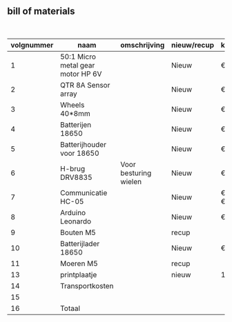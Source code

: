 ## bill of materials
<br />

|volgnummer|naam|omschrijving|nieuw/recup|kostprijs/stuk|aantal|subtotaal|
|----------|----|------------|-----------|--------------|------|---------|
|         1| 50:1 Micro metal gear motor HP 6V  |          |   Nieuw    |         €20,41     |  2   |   €40,82     |
|         2| QTR 8A Sensor array   |            |   Nieuw        |   €10,18           | 2     |   €20,36      |
|         3| Wheels 40*8mm  |            |    Nieuw       |     €5,06         |   2   |   €10,12      |
|         4| Batterijen 18650  |            |    Nieuw       |    €15,09          |  6    |   €15,09      |
|         5| Batterijhouder voor 18650  |         |   Nieuw        |  €5,39     |  1    |   €5,39      |
|         6| H-brug  DRV8835 |     Voor besturing wielen       |  Nieuw         | €14,27    |  1    |  €14,27     |
|         7| Communicatie HC-05  |    |   Nieuw        | €6,99 + €2,25  |  1    |  €9,25     |
|         8| Arduino Leonardo |        |   Nieuw        | €25,52  |   1   |   €25,52   |
|         9| Bouten M5   |            |    recup       |              |  1    |         |
|         10| Batterijlader 18650   |            |  Nieuw    |   €15,02     |  1   | €15,02        |
|         11| Moeren M5   |            |   recup    |        | 1     |       |
|         13| printplaatje   |            |     nieuw      |   1     |   1  |   €0.99 |
|         14| Transportkosten   |            |           |        |      |   €36,00      |
|         15|    |            |           |              |      |         |
|         16| Totaal   |            |           |              |      |   €176,65     |
